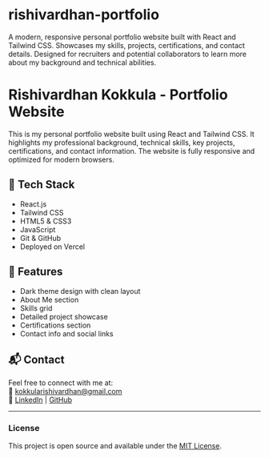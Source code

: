# rishivardhan-portfolio
A modern, responsive personal portfolio website built with React and Tailwind CSS. Showcases my skills, projects, certifications, and contact details. Designed for recruiters and potential collaborators to learn more about my background and technical abilities.
# Rishivardhan Kokkula - Portfolio Website

This is my personal portfolio website built using React and Tailwind CSS. It highlights my professional background, technical skills, key projects, certifications, and contact information. The website is fully responsive and optimized for modern browsers.

## 🔧 Tech Stack
- React.js
- Tailwind CSS
- HTML5 & CSS3
- JavaScript
- Git & GitHub
- Deployed on Vercel

## 📌 Features
- Dark theme design with clean layout
- About Me section
- Skills grid
- Detailed project showcase
- Certifications section
- Contact info and social links

## 📬 Contact
Feel free to connect with me at:  
📧 kokkularishivardhan@gmail.com  
🔗 [LinkedIn](#) | [GitHub](#)

---

### License
This project is open source and available under the [MIT License](LICENSE).
